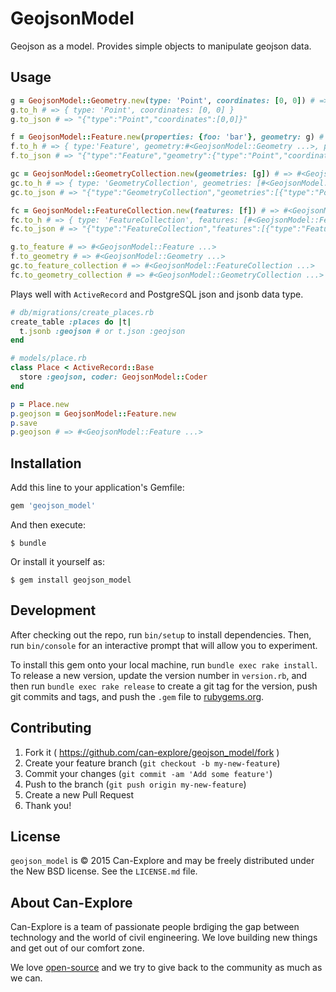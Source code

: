 # GeojsonModel

Geojson as a model. Provides simple objects to manipulate geojson data.


## Usage

```ruby
g = GeojsonModel::Geometry.new(type: 'Point', coordinates: [0, 0]) # => #<GeojsonModel::Geometry ...>
g.to_h # => { type: 'Point', coordinates: [0, 0] }
g.to_json # => "{"type":"Point","coordinates":[0,0]}"

f = GeojsonModel::Feature.new(properties: {foo: 'bar'}, geometry: g) # => #<GeojsonModel::Feature ...>
f.to_h # => { type:'Feature', geometry:#<GeojsonModel::Geometry ...>, properties:{foo: 'bar'} }
f.to_json # => "{"type":"Feature","geometry":{"type":"Point","coordinates":[0,0]},"properties":{"foo":"bar"}}"

gc = GeojsonModel::GeometryCollection.new(geometries: [g]) # => #<GeojsonModel::Feature ...>
gc.to_h # => { type: 'GeometryCollection', geometries: [#<GeojsonModel::Geometry ...>] }
gc.to_json # => "{"type":"GeometryCollection","geometries":[{"type":"Point","coordinates":[0,0]}]}"

fc = GeojsonModel::FeatureCollection.new(features: [f]) # => #<GeojsonModel::Feature ...>
fc.to_h # => { type: 'FeatureCollection', features: [#<GeojsonModel::Feature geometry=#<GeojsonModel::Geometry ...> ...>] }
fc.to_json # => "{"type":"FeatureCollection","features":[{"type":"Feature","geometry":{"type":"Point","coordinates":[0,0]},"properties":{"foo":"bar"}}]}"

g.to_feature # => #<GeojsonModel::Feature ...>
f.to_geometry # => #<GeojsonModel::Geometry ...>
gc.to_feature_collection # => #<GeojsonModel::FeatureCollection ...>
fc.to_geometry_collection # => #<GeojsonModel::GeometryCollection ...>
```

Plays well with `ActiveRecord` and PostgreSQL json and jsonb data type.

```ruby
# db/migrations/create_places.rb
create_table :places do |t|
  t.jsonb :geojson # or t.json :geojson
end

# models/place.rb
class Place < ActiveRecord::Base
  store :geojson, coder: GeojsonModel::Coder
end

p = Place.new
p.geojson = GeojsonModel::Feature.new
p.save
p.geojson # => #<GeojsonModel::Feature ...>
```

## Installation

Add this line to your application's Gemfile:

```ruby
gem 'geojson_model'
```

And then execute:

    $ bundle

Or install it yourself as:

    $ gem install geojson_model

## Development

After checking out the repo, run `bin/setup` to install dependencies. Then, run `bin/console` for an interactive prompt that will allow you to experiment.

To install this gem onto your local machine, run `bundle exec rake install`. To release a new version, update the version number in `version.rb`, and then run `bundle exec rake release` to create a git tag for the version, push git commits and tags, and push the `.gem` file to [rubygems.org](https://rubygems.org).

## Contributing

1. Fork it ( https://github.com/can-explore/geojson_model/fork )
2. Create your feature branch (`git checkout -b my-new-feature`)
3. Commit your changes (`git commit -am 'Add some feature'`)
4. Push to the branch (`git push origin my-new-feature`)
5. Create a new Pull Request
6. Thank you!

## License

`geojson_model` is © 2015 Can-Explore and may be freely distributed under the New BSD license. See the `LICENSE.md` file.

## About Can-Explore

Can-Explore is a team of passionate people brdiging the gap between technology and the world of civil engineering. We love building new things and get out of our comfort zone.

We love [open-source](https://github.com/can-explore) and we try to give back to the community as much as we can.
